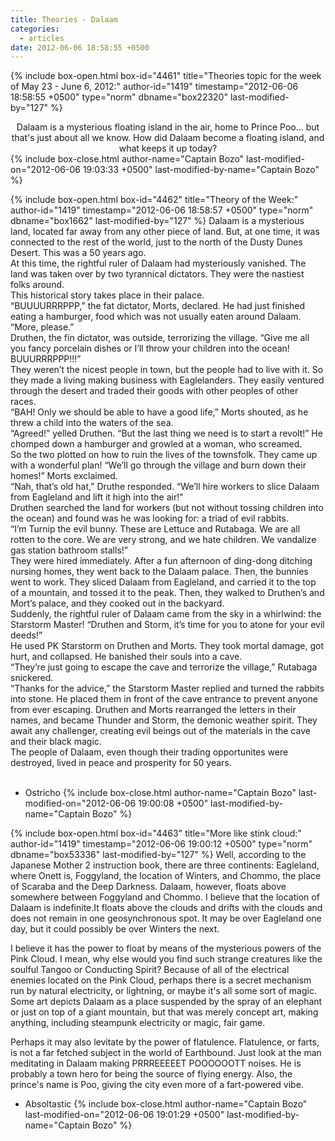 ```yaml
---
title: Theories - Dalaam
categories:
  - articles
date: 2012-06-06 18:58:55 +0500
---
```

{% include box-open.html box-id="4461" title="Theories topic for the week of May 23 - June 6, 2012:" author-id="1419" timestamp="2012-06-06 18:58:55 +0500" type="norm" dbname="box22320" last-modified-by="127" %}
<center>Dalaam is a mysterious floating island in the air, home to Prince Poo... but that's just about all we know. How did Dalaam become a floating island, and what keeps it up today?</center>
{% include box-close.html author-name="Captain Bozo" last-modified-on="2012-06-06 19:03:33 +0500" last-modified-by-name="Captain Bozo" %}

{% include box-open.html box-id="4462" title="Theory of the Week:" author-id="1419" timestamp="2012-06-06 18:58:57 +0500" type="norm" dbname="box1662" last-modified-by="127" %}
Dalaam is a mysterious land, located far away from any other piece of land. But, at one time, it was connected to the rest of the world, just to the north of the Dusty Dunes Desert. This was a 50 years ago.<br/>
At this time, the rightful ruler of Dalaam had mysteriously vanished. The land was taken over by two tyrannical dictators. They were the nastiest folks around.<br/>
This historical story takes place in their palace.<br/>
“BUUUURRRPPP,” the fat dictator, Morts, declared. He had just finished eating a hamburger, food which was not usually eaten around Dalaam. “More, please.”<br/>
Druthen, the fin dictator, was outside, terrorizing the village. “Give me all you fancy porcelain dishes or I’ll throw your children into the ocean! BUUURRRPPP!!!”<br/>
They weren’t the nicest people in town, but the people had to live with it. So they made a living making business with Eaglelanders. They easily ventured through the desert and traded their goods with other peoples of other races.<br/>
“BAH! Only we should be able to have a good life,” Morts shouted, as he threw a child into the waters of the sea.<br/>
“Agreed!” yelled Druthen. “But the last thing we need is to start a revolt!” He chomped down a hamburger and growled at a woman, who screamed.<br/>
So the two plotted on how to ruin the lives of the townsfolk. They came up with a wonderful plan!
“We’ll go through the village and burn down their homes!” Morts exclaimed.<br/>
“Nah, that’s old hat,” Druthe responded. “We’ll hire workers to slice Dalaam from Eagleland and lift it high into the air!”<br/>
Druthen searched the land for workers (but not without tossing children into the ocean) and found was he was looking for: a triad of evil rabbits.<br/>
“I’m Turnip the evil bunny. These are Lettuce and Rutabaga. We are all rotten to the core. We are very strong, and we hate children. We vandalize gas station bathroom stalls!”<br/>
They were hired immediately. After a fun afternoon of ding-dong ditching nursing homes, they went back to the Dalaam palace. Then, the bunnies went to work. They sliced Dalaam from Eagleland, and carried it to the top of a mountain, and tossed it to the peak. Then, they walked to Druthen’s and Mort’s palace, and they cooked out in the backyard.<br/>
Suddenly, the rightful ruler of Dalaam came from the sky in a whirlwind: the Starstorm Master! “Druthen and Storm, it’s time for you to atone for your evil deeds!”<br/>
He used PK Starstorm on Druthen and Morts. They took mortal damage, got hurt, and collapsed. He banished their souls into a cave.<br/>
“They’re just going to escape the cave and terrorize the village,” Rutabaga snickered.<br/>
“Thanks for the advice,” the Starstorm Master replied and turned the rabbits into stone. He placed them in front of the cave entrance to prevent anyone from ever escaping. Druthen and Morts rearranged the letters in their names, and became Thunder and Storm, the demonic weather spirit. They await any challenger, creating evil beings out of the materials in the cave and their black magic.<br/>
The people of Dalaam, even though their trading opportunites were destroyed, lived in peace and prosperity for 50 years.<br/>
<br/>
- Ostricho
{% include box-close.html author-name="Captain Bozo" last-modified-on="2012-06-06 19:00:08 +0500" last-modified-by-name="Captain Bozo" %}

{% include box-open.html box-id="4463" title="More like stink cloud:" author-id="1419" timestamp="2012-06-06 19:00:12 +0500" type="norm" dbname="box53336" last-modified-by="127" %}
Well, according to the Japanese Mother 2 instruction book, there are three continents: Eagleland, where Onett is, Foggyland, the location of Winters, and Chommo, the place of Scaraba and the Deep Darkness. Dalaam, however, floats above somewhere between Foggyland and Chommo. I believe that the location of Dalaam is indefinite.It floats above the clouds and drifts with the clouds and does not remain in one geosynchronous spot. It may be over Eagleland one day, but it could possibly be over Winters the next.<p/>

I believe it has the power to float by means of the mysterious powers of the Pink Cloud. I mean, why else would you find such strange creatures like the soulful Tangoo or Conducting Spirit? Because of all of the electrical enemies located on the Pink Cloud, perhaps there is a secret mechanism run by natural electricity, or lightning, or maybe it's all some sort of magic. Some art depicts Dalaam as a place suspended by the spray of an elephant or just on top of a giant mountain, but that was merely concept art, making anything, including steampunk electricity or magic, fair game.<p/>

Perhaps it may also levitate by the power of flatulence. Flatulence, or farts, is not a far fetched subject in the world of Earthbound. Just look at the man meditating in Dalaam making PRRREEEEET POOOOOOTT noises. He is probably a town hero for being the source of flying energy. Also, the prince's name is Poo, giving the city even more of a fart-powered vibe. <p/>

- Absoltastic
{% include box-close.html author-name="Captain Bozo" last-modified-on="2012-06-06 19:01:29 +0500" last-modified-by-name="Captain Bozo" %}
